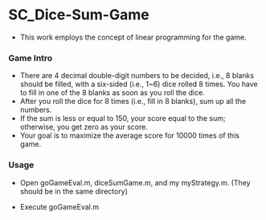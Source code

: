 # SC_Dice-Sum-Game
* This work employs the concept of linear programming for the game.

### Game Intro
* There are 4 decimal double-digit numbers to be decided, i.e., 8 blanks should be filled, with a six-sided (i.e., 1~6) dice rolled 8 times. You have to fill in one of the 8 blanks as soon as you roll the dice.
* After you roll the dice for 8 times (i.e., fill in 8 blanks), sum up all the numbers.
* If the sum is less or equal to 150, your score equal to the sum; otherwise, you get zero as your score.
* Your goal is to maximize the average score for 10000 times of this game.

### Usage
* Open goGameEval.m, diceSumGame.m, and my myStrategy.m. (They should be in the same directory)

* Execute goGameEval.m
